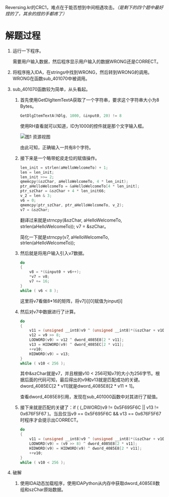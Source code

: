 Reversing.kr的CRC1，难点在于能否想到中间相遇攻击。*（是剩下的四个题中最好捏的了，其余的捏的手都疼了）*

# 解题过程

1. 运行一下程序。

   需要用户输入数据，然后程序显示用户输入的数据WRONG还是CORRECT。

2. 将程序拖入IDA，在strings中找到WRONG，然后转到WRONG的调用。WRONG在函数sub_401070中被调用。

3. sub_401070函数较为简单，从头看起。

   1. 首先使用GetDlgItemTextA获取了一个字符串，要求这个字符串大小为8 Bytes。

      ```c
      GetDlgItemTextA(hDlg, 1000, &input0, 20) != 8
      ```

      使用RH查看就可以知道，ID为1000的控件就是那个文字输入框。

      ![图1 资源视图](Snipaste_2019-06-11_14-19-51.PNG)

      由此可知，正确输入一共有8个字符。

   2. 接下来是一个略带蛇皮走位的赋值操作。

      ```c
      len_init = strlen(aHelloWelcomeTo) + 1;
      len = len_init;
      len_init >>= 2;
      qmemcpy(&szChar, aHelloWelcomeTo, 4 * len_init);
      ptr_aHelloWelcomeTo = &aHelloWelcomeTo[4 * len_init];
      ptr_szChar = &szChar + 4 * len_init66;
      v_2 = len & 3;
      v6 = 0;
      qmemcpy(ptr_szChar, ptr_aHelloWelcomeTo, v_2);
      v7 = &szChar;
      ```

      翻译过来就是strncpy(&szChar, aHelloWelcomeTo, strlen(aHelloWelcomeTo)); v7 = &szChar。

      简化一下就是strncpy(v7, aHelloWelcomeTo, strlen(aHelloWelcomeTo));

   3. 然后就是将用户输入引入v7数据。

      ```c
      do
      {
          v8 = *(&input0 + v6++);
          *v7 = v8;
          v7 += 16;
      }
      while ( v6 < 8 );
      ```

      这里将v7看做8*16的矩阵，将v7[i\][0]赋值为input[i]

   4. 然后对v7中数据进行了计算。

      ```c
      do
      {
          v11 = (unsigned __int8)v9 ^ (unsigned __int8)*(&szChar + v10);
          v12 = v9 >> 8;
          LODWORD(v9) = v12 ^ dword_4085E8[2 * v11];
          v13 = HIDWORD(v9) ^ dword_4085EC[2 * v11];
          ++v10;
          HIDWORD(v9) = v13;
      }
      while ( v10 < 256 );
      ```

      其中&szChar就是v7，并且根据v10 < 256可知v7的大小为256字节。根据后面的代码可知，最后得出的v9和v13就是匹配成功的关键。dword_4085EC[2 * v11]就是dword_4085E8[2 * v11 + 1]。

      查看dword_4085E8引用，发现在sub_401000函数中对其进行了赋值。

   5. 接下来就是匹配的关键了：if ( (_DWORD)v9 != 0x5F695F6C || v13 != 0x676F5F67 )。当且仅当v9 == 0x5F695F6C  && v13 == 0x676F5F67 时程序才会提示出CORRECT。

      ```c
      do
      {
          v11 = (unsigned __int8)v9 ^ (unsigned __int8)*(&szChar + v10);
          LODWORD(v9) = (v9 >> 8) ^ dword_4085E8[2 * v11];
          HIDWORD(v9) = HIDWORD(v9) ^ dword_4085E8[2 * v11];
          ++v10;
      }
      while ( v10 < 256 );
      ```

4. 破解

   1. 使用IDA动态加载程序，使用IDAPython从内存中获取dword_4085E8数组和szChar原始数据。

